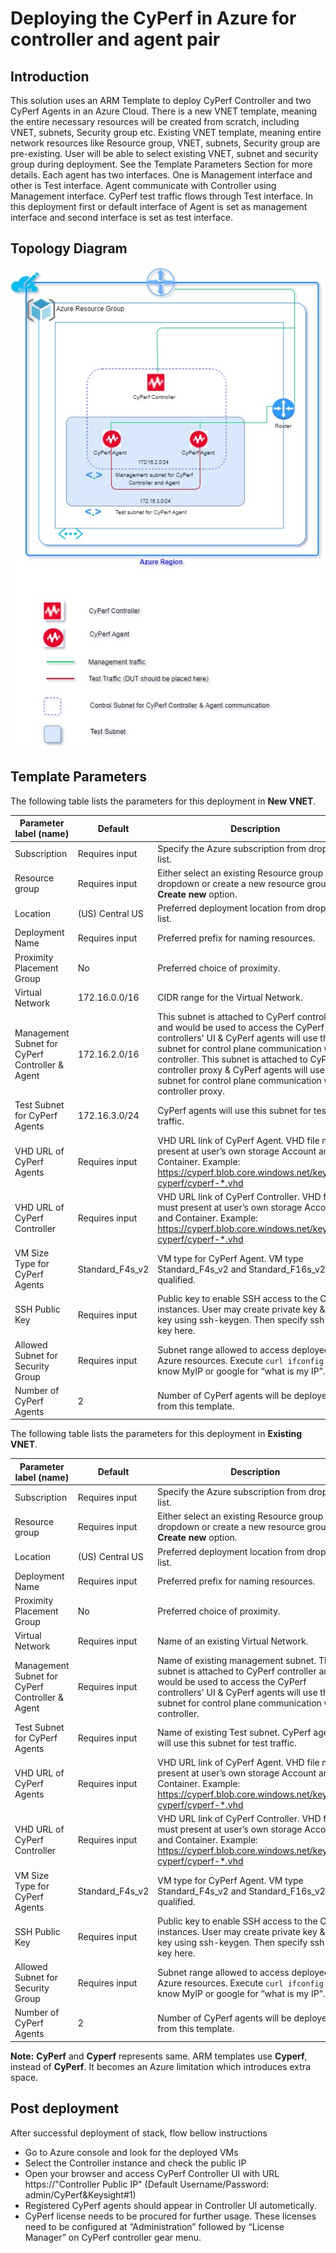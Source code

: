 # Deploying the CyPerf in Azure for controller and agent pair       
## Introduction
This solution uses an ARM Template to deploy CyPerf Controller and two CyPerf Agents in an Azure Cloud.
There is a new VNET template, meaning the entire necessary resources will be created from scratch, including VNET, subnets, Security group etc. 
Existing VNET template, meaning entire network resources like Resource group, VNET, subnets, Security group are pre-existing. User will be able to select existing VNET, subnet and security group during deployment.
See the Template Parameters Section for more details. Each agent has two interfaces. One is Management interface and other is Test interface. Agent communicate with Controller using Management interface. CyPerf test traffic flows through Test interface.  In this deployment first or default interface of Agent is set as management interface and second interface is set as test interface. 

## Topology Diagram
![cyperf_controller_and_agent_pair](cyperf_controller_and_agent_pair.jpg)

## Template Parameters
The following table lists the parameters for this deployment in **New VNET**.

| **Parameter label (name)**                   | **Default**            | **Description**  |
| ----------------------- | ----------------- | ----- |
| Subscription                  | Requires input            | Specify the Azure subscription from dropdown list.  |
| Resource group                   | Requires input            | Either select an existing Resource group from dropdown or create a new resource group with **Create new** option.  |
| Location                   | (US) Central US            | Preferred deployment location from dropdown list.  |
| Deployment Name                   | Requires input            | Preferred prefix for naming resources.  |
| Proximity Placement Group                   | No            | Preferred choice of proximity.  |
| Virtual Network                   | 172.16.0.0/16            | CIDR range for the Virtual Network.  |
| Management Subnet for CyPerf Controller & Agent                   | 172.16.2.0/16            | This subnet is attached to CyPerf controller and would be used to access the CyPerf controllers' UI & CyPerf agents will use this subnet for control plane communication with controller. This subnet is attached to CyPerf controller proxy & CyPerf agents will use this subnet for control plane communication with controller proxy.
| Test Subnet for CyPerf Agents                   | 172.16.3.0/24            | CyPerf agents will use this subnet for test traffic.  |
| VHD URL of CyPerf Agents                   | Requires input            | VHD URL link of CyPerf Agent. VHD file must present at user’s own storage Account and Container. Example: https://cyperf.blob.core.windows.net/keysight-cyperf/cyperf-*.vhd  |
| VHD URL of CyPerf Controller                   | Requires input            | VHD URL link of CyPerf Controller. VHD file must present at user’s own storage Account and Container. Example: https://cyperf.blob.core.windows.net/keysight-cyperf/cyperf-*.vhd  |
| VM Size Type for CyPerf Agents                   | Standard_F4s_v2            | VM type for CyPerf Agent. VM type Standard_F4s_v2 and Standard_F16s_v2 are qualified.  |
| SSH Public Key                   | Requires input            | Public key to enable SSH access to the CyPerf instances. User may create private key & public key using ssh-keygen. Then specify ssh public key here.   |
| Allowed Subnet for Security Group                   | Requires input            | Subnet range allowed to access deployed Azure resources. Execute `curl ifconfig.co` to know MyIP or google for “what is my IP”.  |
| Number of CyPerf Agents                   |   2          | Number of CyPerf agents will be deployed from this template.  |

The following table lists the parameters for this deployment in **Existing VNET**.

| **Parameter label (name)**                   | **Default**            | **Description**  |
| ----------------------- | ----------------- | ----- |
| Subscription                  | Requires input            | Specify the Azure subscription from dropdown list.  |
| Resource group                  | Requires input            | Either select an existing Resource group from dropdown or create a new resource group with **Create new** option.  |
| Location                   | (US) Central US            | Preferred deployment location from dropdown list.  |
| Deployment Name                   | Requires input            | Preferred prefix for naming resources.  |
| Proximity Placement Group                   | No            | Preferred choice of proximity.  |
| Virtual Network                   | Requires input           | Name of an existing Virtual Network.  |
| Management Subnet for CyPerf Controller & Agent                   | Requires input            | Name of existing management subnet. This subnet is attached to CyPerf controller and would be used to access the CyPerf controllers' UI & CyPerf agents will use this subnet for control plane communication with controller.  |
| Test Subnet for CyPerf Agents                   | Requires input            | Name of existing Test subnet. CyPerf agents will use this subnet for test traffic.  |
| VHD URL of CyPerf Agents                   | Requires input            | VHD URL link of CyPerf Agent. VHD file must present at user’s own storage Account and Container. Example: https://cyperf.blob.core.windows.net/keysight-cyperf/cyperf-*.vhd  |
| VHD URL of CyPerf Controller                   | Requires input            | VHD URL link of CyPerf Controller. VHD file must present at user’s own storage Account and Container. Example: https://cyperf.blob.core.windows.net/keysight-cyperf/cyperf-*.vhd |
| VM Size Type for CyPerf Agents                   | Standard_F4s_v2            | VM type for CyPerf Agent. VM type Standard_F4s_v2 and Standard_F16s_v2 are qualified. |
| SSH Public Key                   | Requires input            | Public key to enable SSH access to the CyPerf instances. User may create private key & public key using ssh-keygen. Then specify ssh public key here.   |
| Allowed Subnet for Security Group                   | Requires input            | Subnet range allowed to access deployed Azure resources. Execute `curl ifconfig.co` to know MyIP or google for “what is my IP”.  |
| Number of CyPerf Agents                   | 2            | Number of CyPerf agents will be deployed from this template.  |

**Note:** **CyPerf** and **Cyperf** represents same. ARM templates use **Cyperf**, instead of **CyPerf**. It becomes an Azure limitation which introduces extra space.

## Post deployment

After successful deployment of stack, flow bellow instructions

-	Go to Azure console and look for the deployed VMs
-	Select the Controller instance and check the public IP 
-	Open your browser and access CyPerf Controller UI with URL https://"Controller Public IP" (Default Username/Password: admin/CyPerf&Keysight#1)
-   Registered CyPerf agents should appear in Controller UI autometically.
-   CyPerf license needs to be procured for further usage. These licenses need to be configured at “Administration” followed by “License Manager” on CyPerf controller gear menu.